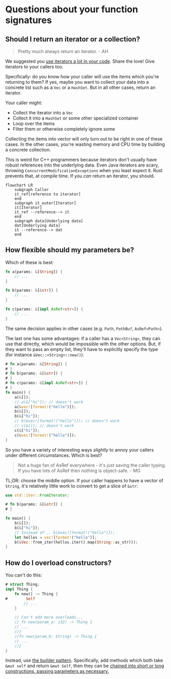 # Questions about your function signatures

## Should I return an iterator or a collection?

> Pretty much always return an iterator. - AH

We suggested you [use iterators a lot in your code](./code.md#how-can-i-avoid-the-performance-penalty-of-bounds-checks). Share the love! Give iterators to your callers too.

Specifically: do you know how your caller will use the items which you're returning to them? If yes, maybe you want to collect your data into a concrete list such as a `Vec` or a `HashSet`. But in all other cases, return an iterator.

Your caller might:
* Collect the iterator into a `Vec`
* Collect it into a `HashSet` or some other specialized container
* Loop over the items
* Filter them or otherwise completely ignore some

Collecting the items into vector will only turn out to be right in one of these cases. In the other cases, you're wasting memory and CPU time by building a concrete collection.

This is weird for C++ programmers because iterators don't usually have robust references into the underlying data. Even Java iterators are scary, throwing `ConcurrentModificationExceptions` when you least expect it. Rust prevents that, at compile time. If you _can_ return an iterator, you should.

```mermaid
flowchart LR
    subgraph Caller
    it_ref[reference to iterator]
    end
    subgraph it_outer[Iterator]
    it[Iterator]
    it_ref --reference--> it
    end
    subgraph data[Underlying data]
    dat[Underlying data]
    it --reference--> dat
    end
```

## How flexible should my parameters be?

Which of these is best:

```rust
fn a(params: &[String]) {
    // ...
}

fn b(params: &[&str]) {
    // ...
}

fn c(params: &[impl AsRef<str>]) {
    // ...
}
```

The same decision applies in other cases (e.g. `Path`, `PathBuf`, `AsRef<Path>`).

The last one has some advantages: if a caller has a `Vec<String>`, they can use that directly, which would be impossible with the other options. But, if they want to pass an empty list, they'll have to explicitly specify the type (for instance `&Vec::<String>::new()`).

```rust
# fn a(params: &[String]) {
# }
# fn b(params: &[&str]) {
# }
# fn c(params: &[impl AsRef<str>]) {
# }
fn main() {
    a(&[]);
    // a(&["hi"]); // doesn't work
    a(&vec![format!("hello")]);
    b(&[]);
    b(&["hi"]);
    // b(&vec![format!("hello")]); // doesn't work
    // c(&[]); // doesn't work
    c(&["hi"]);
    c(&vec![format!("hello")]);
}
```

So you have a variety of interesting ways _slightly_ to annoy your callers under different circumstances. Which is best?

> Not a huge fan of AsRef everywhere - it's just saving the caller typing. If you have lots of AsRef then nothing is object-safe. - MG

TL;DR: choose the middle option. If your caller happens to have a vector of `String`, it's relatively little work to convert to get a slice of `&str`:

```rust
use std::iter::FromIterator;

# fn b(params: &[&str]) {
# }

fn main() {
    b(&[]);
    b(&["hi"]);
    // Instead of... b(&vec![format!("hello")]);
    let hellos = vec![format!("hello")];
    b(&Vec::from_iter(hellos.iter().map(String::as_str)));
}
```

## How do I overload constructors?

You can't do this:

```rust
# struct Thing;
impl Thing {
    fn new() -> Thing {
#        Self
        // ...
    }

    // Can't add more overloads...
    // fn new(param_a: i32) -> Thing {
    // ...
    //}
    //fn new(param_b: String) -> Thing {
    // ...
    //}
}
```

Instead, use [the builder pattern](https://rust-lang.github.io/api-guidelines/type-safety.html#builders-enable-construction-of-complex-values-c-builder). Specifically, add methods which both take `&mut self` and return `&mut Self`, then they can be [chained into short or long constructions, passing parameters as necessary.](https://rust-lang.github.io/api-guidelines/type-safety.html#non-consuming-builders-preferred)
